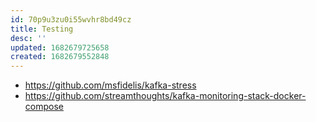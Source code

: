 ```yaml
---
id: 70p9u3zu0i55wvhr8bd49cz
title: Testing
desc: ''
updated: 1682679725658
created: 1682679552848
---
```


* https://github.com/msfidelis/kafka-stress
* https://github.com/streamthoughts/kafka-monitoring-stack-docker-compose